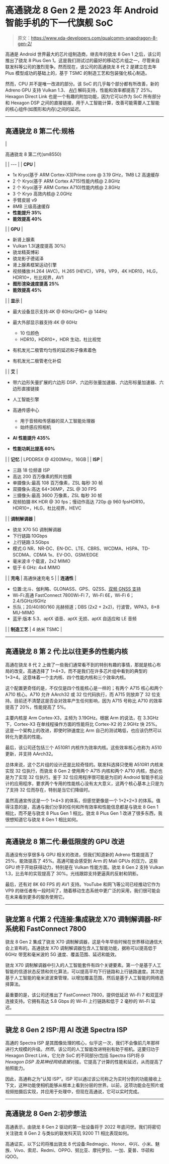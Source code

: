 # 高通骁龙 8 Gen 2 是 2023 年 Android 智能手机的下一代旗舰 SoC

> 原文：<https://www.xda-developers.com/qualcomm-snapdragon-8-gen-2/>

高通是 Android 世界最大的芯片组制造商，继去年的骁龙 8 Gen 1 之后，该公司推出了骁龙 8 Plus Gen 1。这是我们测试过的最好的移动芯片组之一，尽管来自联发科等公司的激烈竞争。然而现在，该公司的高通骁龙 8 代 2 是建立在去年 Plus 模型成功的基础上的，基于 TSMC 的制造工艺和包装强化核心制造。

然而，CPU 并不是唯一改进的部分。该 SoC 的几乎每个部分都有所改善，新的 Adreno GPU 支持 Vulkan 1.3、 [AV1](https://www.xda-developers.com/av1/) 解码支持，性能和效率都提高了 25%。Hexagon Direct Link 也是一个有趣的附加功能，因为它可以作为 SoC 所有部分和 Hexagon DSP 之间的直接链接，用于人工智能计算，改善可能需要人工智能的核心组件(如图形和内存)之间的延迟。

* * *

## 高通骁龙 8 第二代:规格

| 

高通骁龙 8 第二代(sm8550)

 |
| --- |
| **CPU** | 

*   1x Kryo(基于 ARM Cortex-X3)Prime core @ 3.19 GHz，1MB L2 高速缓存
*   2 个 Kryo(基于 ARM Cortex A715)性能内核@ 2.8GHz
*   2 个 Kryo(基于 ARM Cortex A710)性能内核@ 2.8GHz
*   3 个 Kryo 高效内核@ 2.0GHz
*   手臂皮层 v9
*   8MB 三级高速缓存
*   **性能提升 35%**
*   **能效提高 40%**

 |
| **GPU** | 

*   新肾上腺素
*   Vulkan 1.3(速度提高 30%)
*   骁龙精英博彩
*   骁龙影子德诺泽
*   肾上腺素框架运动引擎
*   视频播放:H.264 (AVC)，H.265 (HEVC)，VP8，VP9，4K HDR10，HLG，HDR10+，杜比视界，AV1
*   **图形渲染速度提高 25%**
*   **能效提高 45%**

 |
| **显示** | 

*   最大设备显示支持:4K @ 60Hz/QHD+ @ 144Hz
*   最大外部显示器支持:4K @ 60Hz
    *   10 位颜色
    *   HDR10，HDR10+，HDR 生动，杜比视觉

*   有机发光二极管均匀性的延迟和子像素着色
*   有机发光二极管老化补偿

 |
| **艾** | 

*   带六边形矢量扩展的六边形 DSP、六边形张量加速器、六边形标量加速器、六边形直接链接
*   人工智能引擎
*   高通传感中心
    *   用于音频和传感器的双人工智能处理器
    *   始终感应照相机

*   **AI 性能提升 435%**
*   **性能功耗比提高 60%**

 |
| **记忆** | LPDDR5X @ 4200MHz，16GB |
| **ISP** | 

*   三路 18 位频谱 ISP
*   高达 200 百万像素的照片拍摄
*   单摄像头:最高 108 百万像素，ZSL 每秒 30 帧
*   双摄像头:高达 64+36MP，ZSL @ 30 FPS
*   三摄像头:最高 3600 万像素，ZSL 每秒 30 帧
*   视频拍摄:8K HDR @ 30 fps；慢动作高达 720p @ 960 fpsHDR10，HDR10+，HLG，杜比视界，HEVC

 |
| **调制解调器** | 

*   骁龙 X70 5G 调制解调器
*   下行链路:10Gbps
*   上行链路:3.5Gbps
*   模式:G NR、NR-DC、EN-DC、LTE、CBRS、WCDMA、HSPA、TD-SCDMA、CDMA 1x、EV-DO、GSM/EDGE
*   毫米波:8 个载波，2x2 MIMO
*   低于 6 GHz: 4x4 MIMO

 |
| **充电** | 高通快速充电 5 |
| **连通性** | 

*   位置:北斗、伽利略、GLONASS、GPS、QZSS、[双频 GNSS 支持](https://www.xda-developers.com/dual-frequency-gnss-important-location-feature-your-phone-probably-missing/)
*   Wi-Fi:高通 FastConnect 7800Wi-Fi 7，Wi-Fi 6E，Wi-Fi 6；2.4/5GHz/6GHz
*   乐队；20/40/80/160 兆赫频道；DBS (2x2 + 2x2)，行波管，WPA3，8×8 MU-MIMO
*   蓝牙:版本 5.3、aptX 语音、aptX 无损、aptX 自适应和 LE 音频

 |
| **制造工艺** | 4 纳米 TSMC |

* * *

## 高通骁龙 8 第 2 代:比以往更多的性能内核

高通在骁龙 8 代 2 上做了一些我们通常看不到的特别有趣的事情，那就是核心布局的改变。高通选择了 1+4+3，而不是我们在许多芯片组中看到的典型的 1+3+4。这意味着一个主内核、四个性能内核和三个效率内核。

这个配置更奇怪的是，不仅仅是四个性能核心是一样的；有两个 A715 核心和两个 A710 核心。A710 允许 AArch32 或 32 位代码执行，而 A715 则放弃了 32 位支持。目前还不清楚这是否会对效率产生任何影响，因为 A715 号称比 A710 的效率提高了 20%，性能提高了 5%。

主要内核是 Arm Cortex-X3，主频为 3.19GHz。根据 Arm 的说法，在 3.3GHz 下，Cortex-X3 在单线程操作方面的性能将比 Cortex-X2 的 2.9GHz 快 25%。这是一个架构上的改进，即使时钟速度比 Arm 自己的测试略低，也应该仍然可以转化为更高的性能。

最后，该公司还包括三个 A510R1 内核作为效率内核。这些效率核心也称为 A510 更新，并支持 AArch32。

总体来说，这个芯片组的设计还是比较奇怪的。联发科选择只使用 A510R1 内核来实现 32 位执行，而骁龙 8 Gen 2 使用两个 A715 内核和两个 A710 内核，想必也是为了实现 32 位执行。鉴于 32 位应用程序很可能是为旧的 Android 智能手机设计的应用程序，要求两个专用的性能核心没有太大意义，这两个核心基本上只是为了支持 32 位而存在，特别是当它们降级时。

虽然高通宣传这是一个 1+4+3 的体系，但感觉更像是一个 1+2+2+3 的体系。值得注意的是，高通与我们分享的任何和所有效率和性能信息都是与骁龙 8 Gen 1 相比，而不是与骁龙 8 Plus Gen 1 相比。骁龙 8 Plus Gen 1 改进了很多东西，我很想知道它与骁龙 8 Gen 1 相比如何。

* * *

## 高通骁龙 8 第二代:最低限度的 GPU 改进

高通没有分享很多与 GPU 相关的改进，但我们知道新的 Adreno 性能提高了 25%，能效提高了 45%。高通可能会感受到 Arm 的 Mali GPUs 的压力，这些 GPU 终于开始获得动力，特别是在 Vulkan 性能方面。骁龙 8 Gen 2 支持 Vulkan 1.3，比去年的实现提高了 30%。光线跟踪支持更逼真的反射和阴影。

最后，还有对 8K 60 FPS 的 AV1 支持。YouTube 和网飞等公司已经推动它作为 VP9 的继任者有一段时间了，随着移动生态系统中更广泛的采用，我们很可能会在未来看到更多的服务使用它。

* * *

## 骁龙第 8 代第 2 代连接:集成骁龙 X70 调制解调器-RF 系统和 FastConnect 7800

骁龙 8 Gen 2 集成了骁龙 X70 调制解调器，这是今年早些时候在世界移动通信大会上宣布的。高通骁龙 X70 调制解调器包含人工智能功能，据称可以提高低于 6GHz 带宽和毫米波的 5G 速度、覆盖范围、延迟和能效。

骁龙 X70 调制解调器中引入的人工智能套件有四个关键要素。第一个是基于人工智能的信道状态反馈和优化算法，可以提高平均下行链路和上行链路速度。其次是基于人工智能的毫米波波束管理，以增加覆盖范围，然后是基于人工智能的网络选择算法。

最重要的是，该公司还推出了 FastConnect 7800，提供低延迟 Wi-Fi 7 和双蓝牙连接支持。它拥有高达 5.8 Gbps 的 Wi-Fi 上行链路和低于 2 毫秒的 Wi-Fi 延迟。

* * *

## 骁龙 8 Gen 2 ISP:用 AI 改进 Spectra ISP

高通的 Spectra ISP 是其图像处理的核心，似乎这一次，我们不会像前几年那样进行大规模的升级。*然而*，该公司的人工智能改进特别有助于相机。这要归功于 Hexagon Direct Link，它允许 SoC 的不同部分(包括 Spectra ISP)将*与 Hexagon DSP 及其神经网络直接*对接。它提高了计算的性能和延迟，从而提高了拍照能力。

因此，高通称之为“认知 ISP”。ISP 可以通过该公司称之为实时分割的功能接收上下文，这种功能使相机能够从根本上看到分层的世界。以前，这项功能会在照片或视频拍摄后实现，并应用于处理中，但现在高通说，它可以实时完成。

* * *

## 高通骁龙 8 Gen 2:初步想法

高通表示，由骁龙 8 Gen 2 驱动的第一批设备将于 2022 年底问世。我们将密切关注骁龙 8 Gen 2 与类似的联发科天玑 9200 T1 相比表现如何。

高通证实，以下公司将推出骁龙 8 代设备:Redmagic、Honor、中兴、小米、魅族、Vivo、索尼、Redmi、OPPO、努比亚、摩托罗拉、一加、夏普、华硕和 iQOO。